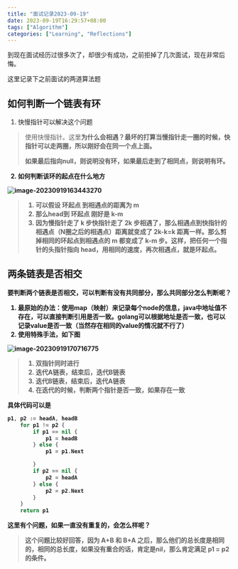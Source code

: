 ```yaml
---
title: "面试记录2023-09-19"
date: 2023-09-19T16:29:57+08:00
tags: ["Algorithm"]
categories: ["Learning", "Reflections"]
---
```


到现在面试经历过很多次了，却很少有成功，之前拒掉了几次面试，现在非常后悔。

这里记录下之前面试的两道算法题

## 如何判断一个链表有环

1. 快慢指针可以解决这个问题

> 使用快慢指针。这里<b>为什么会相遇<b>？最坏的打算当慢指针走一圈的时候，快指针可以走两圈，所以刚好会在同一个点上面。
>
> 如果最后指向null，则说明没有环，如果最后走到了相同点，则说明有环。

2. 如何判断该环的起点在什么地方

![image-20230919163443270](https://image.shijinping.cn/picgo/202309191634061.png)

> 1. 可以假设 环起点 到相遇点的距离为 m
> 2. 那么head到 环起点 刚好是 k-m
> 3. 因为慢指针走了 k 步快指针走了 2k 步相遇了，那么相遇点到快指针的相遇点（N圈之后的相遇点）距离就变成了 2k-k=k 距离一样。那么剪掉相同的环起点到相遇点的 m 都变成了 k-m 步。这样，把任何一个指针的头指针指向 head，用相同的速度，再次相遇点，就是环起点。

## 两条链表是否相交

要判断两个链表是否相交，可以判断有没有共同部分，那么共同部分怎么判断呢？

1. 最原始的办法：使用map（映射）来记录每个node的信息，java中地址值不存在，可以直接判断引用是否一致。golang可以根据地址是否一致，也可以记录value是否一致（当然存在相同的value的情况就不行了）
2. 使用特殊手法，如下图

![image-20230919170716775](https://image.shijinping.cn/picgo/202309191707494.png)

> 1. 双指针同时进行
> 2. 迭代A链表，结束后，迭代B链表
> 3. 迭代B链表，结束后，迭代A链表
> 4. 在迭代的时候，判断两个指针是否一致，如果存在一致

具体代码可以是

```go
p1, p2 := headA, headB
	for p1 != p2 {
		if p1 == nil {
			p1 = headB
		} else {
			p1 = p1.Next

		}
		if p2 == nil {
			p2 = headA
		} else {
			p2 = p2.Next
		}
	}
	return p1
```

这里有个问题，如果一直没有重复的，会怎么样呢？

> 这个问题比较好回答，因为 A+B 和 B+A 之后，那么他们的总长度是相同的，相同的总长度，如果没有重合的话，肯定是nil，那么肯定满足 p1 = p2 的条件。
